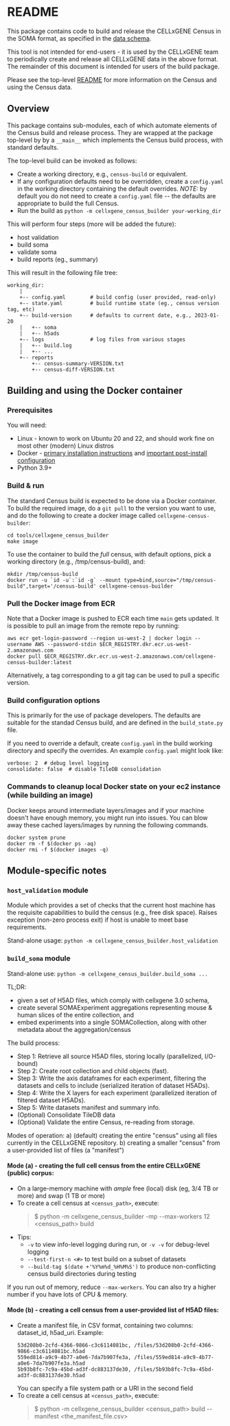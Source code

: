 # README

This package contains code to build and release the CELLxGENE Census in the SOMA format, as specified in the
[data schema](https://github.com/chanzuckerberg/cellxgene-census/blob/main/docs/cell_census_schema.md).

This tool is not intended for end-users - it is used by the CELLxGENE team to periodically create and release all
CELLxGENE data in the above format. The remainder of this document is intended for users of the
build package.

Please see the top-level [README](../../README.md) for more information on the Census and
using the Census data.

## Overview

This package contains sub-modules, each of which automate elements of the Census build and release process.
They are wrapped at the package top-level by by a `__main__` which implements the Census build process,
with standard defaults.

The top-level build can be invoked as follows:

- Create a working directory, e.g., `census-build` or equivalent.
- If any configuration defaults need to be overridden, create a `config.yaml` in the working directory containing the default overrides. _NOTE:_ by default you do not need to create a `config.yaml` file -- the defaults are appropriate to build the full Census.
- Run the build as `python -m cellxgene_census_builder your-working_dir`

This will perform four steps (more will be added the future):

- host validation
- build soma
- validate soma
- build reports (eg., summary)

This will result in the following file tree:

```
working_dir:
    |
    +-- config.yaml        # build config (user provided, read-only)
    +-- state.yaml         # build runtime state (eg., census version tag, etc)
    +-- build-version      # defaults to current date, e.g., 2023-01-20
    |   +-- soma
    |   +-- h5ads
    +-- logs               # log files from various stages
    |   +-- build.log
    |   +-- ...
    +-- reports
        +-- census-summary-VERSION.txt
        +-- census-diff-VERSION.txt
```

## Building and using the Docker container

### Prerequisites

You will need:

- Linux - known to work on Ubuntu 20 and 22, and should work fine on most other (modern) Linux distros
- Docker - [primary installation instructions](https://docs.docker.com/engine/install/ubuntu/#installation-methods) and [important post-install configuration](https://docs.docker.com/engine/install/linux-postinstall/#manage-docker-as-a-non-root-user)
- Python 3.9+

### Build & run

The standard Census build is expected to be done via a Docker container. To build the required image, do a `git pull` to the version you want to use, and do the following to create a docker image called `cellxgene-census-builder`:

```shell
cd tools/cellxgene_census_builder
make image
```

To use the container to build the _full_ census, with default options, pick a working directory (e.g., /tmp/census-build), and:

```shell
mkdir /tmp/census-build
docker run -u `id -u`:`id -g` --mount type=bind,source="/tmp/census-build",target='/census-build' cellxgene-census-builder
```

### Pull the Docker image from ECR

Note that a Docker image is pushed to ECR each time `main` gets updated. It is possible to pull an image from the remote repo by running:

```shell
aws ecr get-login-password --region us-west-2 | docker login --username AWS --password-stdin $ECR_REGISTRY.dkr.ecr.us-west-2.amazonaws.com
docker pull $ECR_REGISTRY.dkr.ecr.us-west-2.amazonaws.com/cellxgene-census-builder:latest
```

Alternatively, a tag corresponding to a git tag can be used to pull a specific version.

### Build configuration options

This is primarily for the use of package developers. The defaults are suitable for the standad Census build, and are defined in the `build_state.py` file.

If you need to override a default, create `config.yaml` in the build working directory and specify the overrides. An example `config.yaml` might look like:

```
verbose: 2  # debug level logging
consolidate: false  # disable TileDB consolidation
```

### Commands to cleanup local Docker state on your ec2 instance (while building an image)

Docker keeps around intermediate layers/images and if your machine doesn't have enough memory, you might run into issues. You can blow away these cached layers/images by running the following commands.

```shell
docker system prune
docker rm -f $(docker ps -aq)
docker rmi -f $(docker images -q)
```

## Module-specific notes

### `host_validation` module

Module which provides a set of checks that the current host machine has the requisite capabilities
to build the census (e.g., free disk space). Raises exception (non-zero process exit) if host is
unable to meet base requirements.

Stand-alone usage: `python -m cellxgene_census_builder.host_validation`

### `build_soma` module

Stand-alone use: `python -m cellxgene_census_builder.build_soma ...`

TL;DR:

- given a set of H5AD files, which comply with cellxgene 3.0 schema,
- create several SOMAExperiment aggregations representing mouse & human slices of the entire collection, and
- embed experiments into a single SOMACollection, along with other metadata about the aggregation/census

The build process:

- Step 1: Retrieve all source H5AD files, storing locally (parallelized, I/O-bound)
- Step 2: Create root collection and child objects (fast).
- Step 3: Write the axis dataframes for each experiment, filtering the datasets and cells to include (serialized iteration of dataset H5ADs).
- Step 4: Write the X layers for each experiment (parallelized iteration of filtered dataset H5ADs).
- Step 5: Write datasets manifest and summary info.
- (Optional) Consolidate TileDB data
- (Optional) Validate the entire Census, re-reading from storage.

Modes of operation:
a) (default) creating the entire "census" using all files currently in the CELLxGENE repository.
b) creating a smaller "census" from a user-provided list of files (a "manifest")

#### Mode (a) - creating the full cell census from the entire CELLxGENE (public) corpus:

- On a large-memory machine with _ample_ free (local) disk (eg, 3/4 TB or more) and swap (1 TB or more)
- To create a cell census at `<census_path>`, execute:
  > $ python -m cellxgene_census_builder -mp --max-workers 12 <census_path> build
- Tips:
  - `-v` to view info-level logging during run, or `-v -v` for debug-level logging
  - `--test-first-n <#>` to test build on a subset of datasets
  - `--build-tag $(date +'%Y%m%d_%H%M%S')` to produce non-conflicting census build directories during testing

If you run out of memory, reduce `--max-workers`. You can also try a higher number if you have lots of CPU & memory.

#### Mode (b) - creating a cell census from a user-provided list of H5AD files:

- Create a manifest file, in CSV format, containing two columns: dataset_id, h5ad_uri. Example:
  ```csv
  53d208b0-2cfd-4366-9866-c3c6114081bc, /files/53d208b0-2cfd-4366-9866-c3c6114081bc.h5ad
  559ed814-a9c9-4b77-a0e6-7da7b907fe3a, /files/559ed814-a9c9-4b77-a0e6-7da7b907fe3a.h5ad
  5b93b8fc-7c9a-45bd-ad3f-dc883137de30, /files/5b93b8fc-7c9a-45bd-ad3f-dc883137de30.h5ad
  ```
  You can specify a file system path or a URI in the second field
- To create a cell census at `<census_path>`, execute:
  > $ python -m cellxgene_census_builder <census_path> build --manifest <the_manifest_file.csv>
